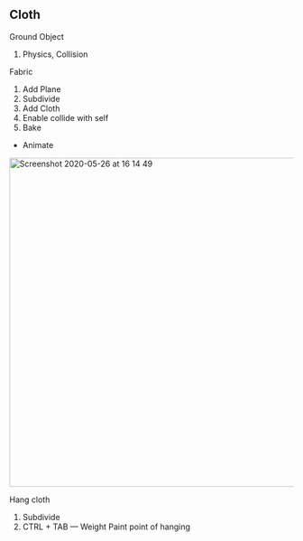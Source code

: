 ## Cloth

Ground Object
1. Physics, Collision

Fabric
1. Add Plane
1. Subdivide
1. Add Cloth
1. Enable collide with self
1. Bake

+ Animate

<img width="583" alt="Screenshot 2020-05-26 at 16 14 49" src="https://user-images.githubusercontent.com/120928/82871468-94cd7a80-9f6c-11ea-96e2-18b54ed9aee3.png">

Hang cloth 

1. Subdivide
1. CTRL + TAB — Weight Paint point of hanging